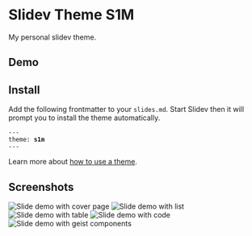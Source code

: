 # Slidev Theme S1M

My personal slidev theme.

## Demo

## Install

Add the following frontmatter to your `slides.md`. Start Slidev then it will prompt you to install the theme automatically.

<pre><code>---
theme: <b>s1m</b>
---</code></pre>

Learn more about [how to use a theme](https://sli.dev/themes/use).

## Screenshots

![Slide demo with cover page](/screenshots/01.png)
![Slide demo with list](/screenshots/02.png)
![Slide demo with table](/screenshots/03.png)
![Slide demo with code](/screenshots/04.png)
![Slide demo with geist components](/screenshots/05.png)
